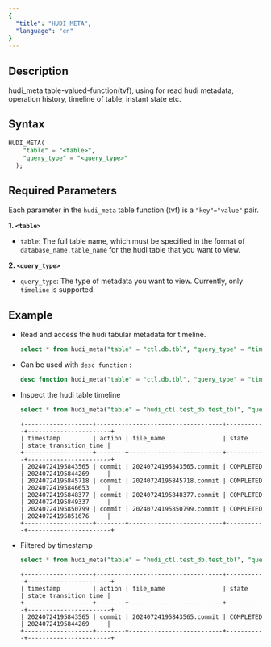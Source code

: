 ```yaml
---
{
  "title": "HUDI_META",
  "language": "en"
}
---
```


<!--
Licensed to the Apache Software Foundation (ASF) under one
or more contributor license agreements.  See the NOTICE file
distributed with this work for additional information
regarding copyright ownership.  The ASF licenses this file
to you under the Apache License, Version 2.0 (the
"License"); you may not use this file except in compliance
with the License.  You may obtain a copy of the License at

  http://www.apache.org/licenses/LICENSE-2.0

Unless required by applicable law or agreed to in writing,
software distributed under the License is distributed on an
"AS IS" BASIS, WITHOUT WARRANTIES OR CONDITIONS OF ANY
KIND, either express or implied.  See the License for the
specific language governing permissions and limitations
under the License.
-->


## Description

hudi_meta table-valued-function(tvf), using for read hudi metadata, operation history, timeline of table, instant state etc.

## Syntax

```sql
HUDI_META(
    "table" = "<table>", 
    "query_type" = "<query_type>"
  );
```

## Required Parameters
Each parameter in the `hudi_meta` table function (tvf) is a `"key"="value"` pair.

**1. `<table>`**
- `table`: The full table name, which must be specified in the format of `database_name.table_name` for the hudi table that you want to view.

**2. `<query_type>`**
- `query_type`: The type of metadata you want to view. Currently, only `timeline` is supported.


## Example

- Read and access the hudi tabular metadata for timeline.

    ```sql
    select * from hudi_meta("table" = "ctl.db.tbl", "query_type" = "timeline");
    ```

- Can be used with `desc function` :

    ```sql
    desc function hudi_meta("table" = "ctl.db.tbl", "query_type" = "timeline");
    ```

- Inspect the hudi table timeline

    ```sql
    select * from hudi_meta("table" = "hudi_ctl.test_db.test_tbl", "query_type" = "timeline");
    ```
    ```text
    +-------------------+--------+--------------------------+-----------+-----------------------+
    | timestamp         | action | file_name                | state     | state_transition_time |
    +-------------------+--------+--------------------------+-----------+-----------------------+
    | 20240724195843565 | commit | 20240724195843565.commit | COMPLETED | 20240724195844269     |
    | 20240724195845718 | commit | 20240724195845718.commit | COMPLETED | 20240724195846653     |
    | 20240724195848377 | commit | 20240724195848377.commit | COMPLETED | 20240724195849337     |
    | 20240724195850799 | commit | 20240724195850799.commit | COMPLETED | 20240724195851676     |
    +-------------------+--------+--------------------------+-----------+-----------------------+
    ```

- Filtered by timestamp

    ```sql
    select * from hudi_meta("table" = "hudi_ctl.test_db.test_tbl", "query_type" = "timeline") where timestamp = 20240724195843565;
    ```
    ```text
    +-------------------+--------+--------------------------+-----------+-----------------------+
    | timestamp         | action | file_name                | state     | state_transition_time |
    +-------------------+--------+--------------------------+-----------+-----------------------+
    | 20240724195843565 | commit | 20240724195843565.commit | COMPLETED | 20240724195844269     |
    +-------------------+--------+--------------------------+-----------+-----------------------+
    ```

